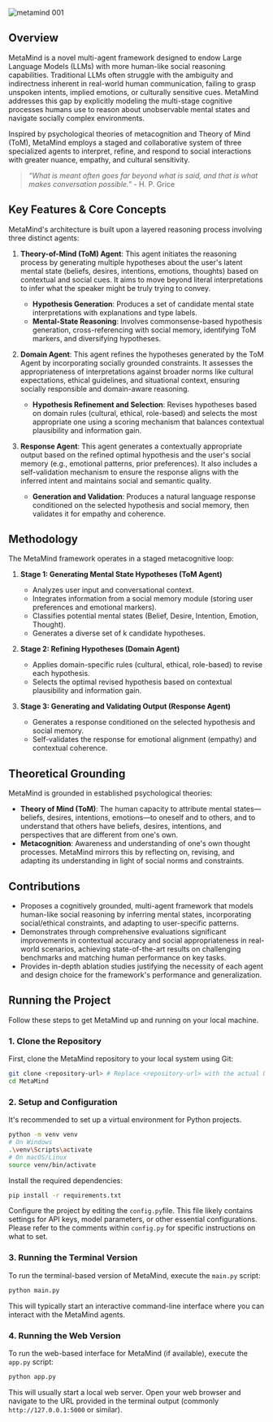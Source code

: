 ![metamind 001](https://github.com/user-attachments/assets/70755d93-bf0f-4a1f-b852-0568b66f8939)

## Overview

MetaMind is a novel multi-agent framework designed to endow Large Language Models (LLMs) with more human-like social reasoning capabilities. Traditional LLMs often struggle with the ambiguity and indirectness inherent in real-world human communication, failing to grasp unspoken intents, implied emotions, or culturally sensitive cues. MetaMind addresses this gap by explicitly modeling the multi-stage cognitive processes humans use to reason about unobservable mental states and navigate socially complex environments.

Inspired by psychological theories of metacognition and Theory of Mind (ToM), MetaMind employs a staged and collaborative system of three specialized agents to interpret, refine, and respond to social interactions with greater nuance, empathy, and cultural sensitivity.

> *“What is meant often goes far beyond what is said, and that is what makes conversation possible.”* - H. P. Grice

## Key Features & Core Concepts

MetaMind's architecture is built upon a layered reasoning process involving three distinct agents:

1.  **Theory-of-Mind (ToM) Agent**: This agent initiates the reasoning process by generating multiple hypotheses about the user's latent mental state (beliefs, desires, intentions, emotions, thoughts) based on contextual and social cues. It aims to move beyond literal interpretations to infer what the speaker might be truly trying to convey.
    *   **Hypothesis Generation**: Produces a set of candidate mental state interpretations with explanations and type labels.
    *   **Mental-State Reasoning**: Involves commonsense-based hypothesis generation, cross-referencing with social memory, identifying ToM markers, and diversifying hypotheses.

2.  **Domain Agent**: This agent refines the hypotheses generated by the ToM Agent by incorporating socially grounded constraints. It assesses the appropriateness of interpretations against broader norms like cultural expectations, ethical guidelines, and situational context, ensuring socially responsible and domain-aware reasoning.
    *   **Hypothesis Refinement and Selection**: Revises hypotheses based on domain rules (cultural, ethical, role-based) and selects the most appropriate one using a scoring mechanism that balances contextual plausibility and information gain.

3.  **Response Agent**: This agent generates a contextually appropriate output based on the refined optimal hypothesis and the user's social memory (e.g., emotional patterns, prior preferences). It also includes a self-validation mechanism to ensure the response aligns with the inferred intent and maintains social and semantic quality.
    *   **Generation and Validation**: Produces a natural language response conditioned on the selected hypothesis and social memory, then validates it for empathy and coherence.

## Methodology

The MetaMind framework operates in a staged metacognitive loop:

1.  **Stage 1: Generating Mental State Hypotheses (ToM Agent)**
    *   Analyzes user input and conversational context.
    *   Integrates information from a social memory module (storing user preferences and emotional markers).
    *   Classifies potential mental states (Belief, Desire, Intention, Emotion, Thought).
    *   Generates a diverse set of k candidate hypotheses.

2.  **Stage 2: Refining Hypotheses (Domain Agent)**
    *   Applies domain-specific rules (cultural, ethical, role-based) to revise each hypothesis.
    *   Selects the optimal revised hypothesis based on contextual plausibility and information gain.

3.  **Stage 3: Generating and Validating Output (Response Agent)**
    *   Generates a response conditioned on the selected hypothesis and social memory.
    *   Self-validates the response for emotional alignment (empathy) and contextual coherence.

## Theoretical Grounding

MetaMind is grounded in established psychological theories:

*   **Theory of Mind (ToM)**: The human capacity to attribute mental states—beliefs, desires, intentions, emotions—to oneself and to others, and to understand that others have beliefs, desires, intentions, and perspectives that are different from one's own.
*   **Metacognition**: Awareness and understanding of one's own thought processes. MetaMind mirrors this by reflecting on, revising, and adapting its understanding in light of social norms and constraints.

## Contributions

*   Proposes a cognitively grounded, multi-agent framework that models human-like social reasoning by inferring mental states, incorporating social/ethical constraints, and adapting to user-specific patterns.
*   Demonstrates through comprehensive evaluations significant improvements in contextual accuracy and social appropriateness in real-world scenarios, achieving state-of-the-art results on challenging benchmarks and matching human performance on key tasks.
*   Provides in-depth ablation studies justifying the necessity of each agent and design choice for the framework's performance and generalization.

## Running the Project

Follow these steps to get MetaMind up and running on your local machine.

### 1. Clone the Repository

First, clone the MetaMind repository to your local system using Git:

```bash
git clone <repository-url> # Replace <repository-url> with the actual URL of your Git repository
cd MetaMind
```

### 2. Setup and Configuration

It's recommended to set up a virtual environment for Python projects.

```bash
python -m venv venv
# On Windows
.\venv\Scripts\activate
# On macOS/Linux
source venv/bin/activate
```

Install the required dependencies:

```bash
pip install -r requirements.txt
```

Configure the project by editing the `config.py`file. This file likely contains settings for API keys, model parameters, or other essential configurations. Please refer to the comments within `config.py` for specific instructions on what to set.

### 3. Running the Terminal Version

To run the terminal-based version of MetaMind, execute the `main.py` script:

```bash
python main.py
```

This will typically start an interactive command-line interface where you can interact with the MetaMind agents.

### 4. Running the Web Version

To run the web-based interface for MetaMind (if available), execute the `app.py` script:

```bash
python app.py
```

This will usually start a local web server. Open your web browser and navigate to the URL provided in the terminal output (commonly `http://127.0.0.1:5000` or similar).
